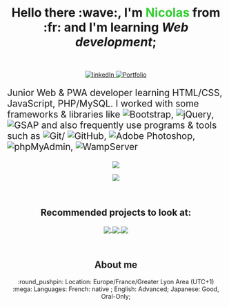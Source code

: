 <h1 style="text-align: center">
  Hello there :wave:, I'm <b style="color: limegreen">Nicolas</b> from :fr: and I'm learning <i>Web development</i>;
</h1>
<br />
<p align="center">
  <a href="www.linkedin.com/in/nicolas-schmitt-854932210">
    <img
      src="https://img.shields.io/badge/LinkedIn-blue?style=for-the-badge&logo=linkedin&labelColor=blue"
      alt="linkedIn"
    />
  </a>
  <a href="">
    <img
      src="https://img.shields.io/badge/Portfolio-red?style=for-the-badge&logo=Windows%20Terminal"
      alt="Portfolio"
    />
  </a>
</p>
<p style="font-size: 1.5em">
  Junior Web & PWA developer learning HTML/CSS, JavaScript, PHP/MySQL. I worked
  with some frameworks & libraries like
  <img
    src="https://img.shields.io/badge/Bootstrap-blueviolet?style=plastic&logo=bootstrap&logoColor=white"
    alt="Bootstrap"
  />,
  <img
    src="https://img.shields.io/badge/jQuery-blue?style=plastic&logo=jquery"
    alt="jQuery"
  />,
  <img
    src="https://img.shields.io/badge/GSAP-brightgreen?style=plastic&logo=greensock&logoColor=white"
    alt="GSAP"
  />
  and also frequently use programs & tools such as
  <img
    src="https://img.shields.io/badge/Git-orange?style=plastic&logo=Git&logoColor=white"
    alt="Git"
  />/
  <img
    src="https://img.shields.io/badge/GitHub-blueviolet?style=plastic&logo=GitHub"
    alt="GitHub"
  />,
  <img
    src="https://img.shields.io/badge/Adobe Photoshop-darkblue?style=plastic&logo=Adobe Photoshop&logoColor=white"
    alt="Adobe Photoshop"
  />,
  <img
    src="https://img.shields.io/badge/phpMyAdmin-yellow?style=plastic&logo=phpMyAdmin&logoColor=white"
    alt="phpMyAdmin"
  />,
  <img
    src="https://img.shields.io/badge/WampServer-deeppink?style=plastic&logo=Apache&logoColor=white"
    alt="WampServer"
  />
</p>
<p align="center">
  <img
    align="center"
    src="https://github-readme-stats.vercel.app/api?username=frNicolasSCHMITT&show_icons=true&theme=blue-green"
  />
</p>
<p align="center">
  <img
    align="center"
    src="https://github-readme-stats.vercel.app/api/top-langs/?username=frNicolasSCHMITT&layout=compact&theme=blue-green"
  />
</p>
<br />
<h2 style="text-align: center">Recommended projects to look at:</h2>
<p align="center">
  <a align="center" href="https://github.com/frNicolasSCHMITT/Portfolio_v2">
    <img
      align="center"
      src="https://github-readme-stats.vercel.app/api/pin/?username=frNicolasSCHMITT&repo=Portfolio_v2&theme=blue-green"
    />
  </a>
  <a
    align="center"
    href="https://github.com/frNicolasSCHMITT/Projet_Groupe_Bretagne"
  >
    <img
      align="center"
      src="https://github-readme-stats.vercel.app/api/pin/?username=frNicolasSCHMITT&repo=Projet_Groupe_Bretagne&theme=blue-green"
    />
  </a>
  <a align="center" href="https://github.com/frNicolasSCHMITT/Space-Invader-JS">
    <img
      align="center"
      src="https://github-readme-stats.vercel.app/api/pin/?username=frNicolasSCHMITT&repo=Space-Invader-JS&theme=blue-green"
    />
  </a>
</p>
<br />
<h2 style="text-align: center">About me</h2>
<p style="text-align: center">
  :round_pushpin: Location: Europe/France/Greater Lyon Area (UTC+1) </br>
  :mega: Languages: French: native ; English: Advanced; Japanese: Good, Oral-Only;
</p>
